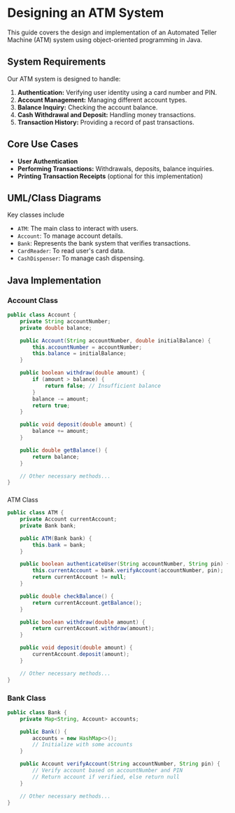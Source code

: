 # Designing an ATM System

This guide covers the design and implementation of an Automated Teller Machine (ATM) system using object-oriented programming in Java.

## System Requirements
Our ATM system is designed to handle:
1. **Authentication:** Verifying user identity using a card number and PIN.
2. **Account Management:** Managing different account types.
3. **Balance Inquiry:** Checking the account balance.
4. **Cash Withdrawal and Deposit:** Handling money transactions.
5. **Transaction History:** Providing a record of past transactions.

## Core Use Cases
- **User Authentication**
- **Performing Transactions:** Withdrawals, deposits, balance inquiries.
- **Printing Transaction Receipts** (optional for this implementation)

## UML/Class Diagrams
Key classes include 
- `ATM`: The main class to interact with users.
- `Account`: To manage account details.
- `Bank`: Represents the bank system that verifies transactions.
- `CardReader`: To read user's card data.
- `CashDispenser`: To manage cash dispensing.

## Java Implementation
### Account Class
```java
public class Account {
    private String accountNumber;
    private double balance;

    public Account(String accountNumber, double initialBalance) {
        this.accountNumber = accountNumber;
        this.balance = initialBalance;
    }

    public boolean withdraw(double amount) {
        if (amount > balance) {
            return false; // Insufficient balance
        }
        balance -= amount;
        return true;
    }

    public void deposit(double amount) {
        balance += amount;
    }

    public double getBalance() {
        return balance;
    }

    // Other necessary methods...
}
```
### 
ATM Class
```java
public class ATM {
    private Account currentAccount;
    private Bank bank;

    public ATM(Bank bank) {
        this.bank = bank;
    }

    public boolean authenticateUser(String accountNumber, String pin) {
        this.currentAccount = bank.verifyAccount(accountNumber, pin);
        return currentAccount != null;
    }

    public double checkBalance() {
        return currentAccount.getBalance();
    }

    public boolean withdraw(double amount) {
        return currentAccount.withdraw(amount);
    }

    public void deposit(double amount) {
        currentAccount.deposit(amount);
    }

    // Other necessary methods...
}
```
### Bank Class
```java
public class Bank {
    private Map<String, Account> accounts;

    public Bank() {
        accounts = new HashMap<>();
        // Initialize with some accounts
    }

    public Account verifyAccount(String accountNumber, String pin) {
        // Verify account based on accountNumber and PIN
        // Return account if verified, else return null
    }

    // Other necessary methods...
}
```